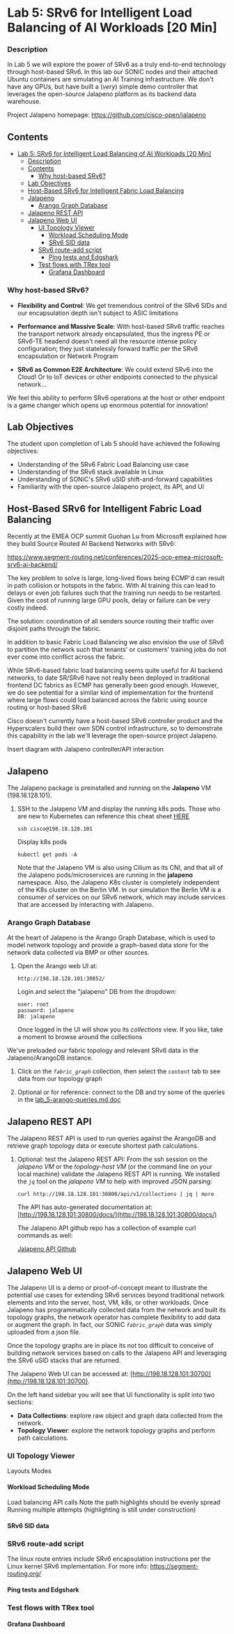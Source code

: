 # Lab 5: SRv6 for Intelligent Load Balancing of AI Workloads [20 Min]

### Description
In Lab 5 we will explore the power of SRv6 as a truly end-to-end technology through host-based SRv6. In this lab our SONiC nodes and their attached Ubuntu containers are simulating an AI Training infrastructure. We don't have any GPUs, but have built a (*very*) simple demo controller that leverages the open-source Jalapeno platform as its backend data warehouse.

Project Jalapeno homepage: https://github.com/cisco-open/jalapeno


## Contents
- [Lab 5: SRv6 for Intelligent Load Balancing of AI Workloads \[20 Min\]](#lab-5-srv6-for-intelligent-load-balancing-of-ai-workloads-20-min)
    - [Description](#description)
  - [Contents](#contents)
    - [Why host-based SRv6?](#why-host-based-srv6)
  - [Lab Objectives](#lab-objectives)
  - [Host-Based SRv6 for Intelligent Fabric Load Balancing](#host-based-srv6-for-intelligent-fabric-load-balancing)
  - [Jalapeno](#jalapeno)
    - [Arango Graph Database](#arango-graph-database)
  - [Jalapeno REST API](#jalapeno-rest-api)
  - [Jalapeno Web UI](#jalapeno-web-ui)
    - [UI Topology Viewer](#ui-topology-viewer)
      - [Workload Scheduling Mode](#workload-scheduling-mode)
      - [SRv6 SID data](#srv6-sid-data)
    - [SRv6 route-add script](#srv6-route-add-script)
      - [Ping tests and Edgshark](#ping-tests-and-edgshark)
    - [Test flows with TRex tool](#test-flows-with-trex-tool)
      - [Grafana Dashboard](#grafana-dashboard)


### Why host-based SRv6? 

* **Flexibility and Control**: We get tremendous control of the SRv6 SIDs and our encapsulation depth isn't subject to ASIC limitations

* **Performance and Massive Scale**: With host-based SRv6 traffic reaches the transport network already encapsulated, thus the ingress PE or SRv6-TE headend doesn't need all the resource intense policy configuration; they just statelessly forward traffic per the SRv6 encapsulation or Network Program
  
* **SRv6 as Common E2E Architecture**: We could extend SRv6 into the Cloud! Or to IoT devices or other endpoints connected to the physical network...
 
We feel this ability to perform SRv6 operations at the host or other endpoint is a game changer which opens up enormous potential for innovation!

## Lab Objectives
The student upon completion of Lab 5 should have achieved the following objectives:

* Understanding of the SRv6 Fabric Load Balancing use case
* Understanding of the SRv6 stack available in Linux
* Understanding of SONiC's SRv6 uSID shift-and-forward capabilities
* Familiarity with the open-source Jalapeno project, its API, and UI

## Host-Based SRv6 for Intelligent Fabric Load Balancing


Recently at the EMEA OCP summit Guohan Lu from Microsoft explained how they build Source Routed AI Backend Networks with SRv6:

https://www.segment-routing.net/conferences/2025-ocp-emea-microsoft-srv6-ai-backend/

The key problem to solve is large, long-lived flows being ECMP'd can result in path collision or hotspots in the fabric. With AI training this can lead to delays or even job failures such that the training run needs to be restarted. Given the cost of running large GPU pools, delay or failure can be very costly indeed.

The solution: coordination of all senders source routing their traffic over disjoint paths through the fabric.

In addition to basic Fabric Load Balancing we also envision the use of SRv6 to partition the network such that tenants' or customers' training jobs do not ever come into conflict across the fabric.

While SRv6-based fabric load balancing seems quite useful for AI backend networks, to date SR/SRv6 have not really been deployed in traditional frontend DC fabrics as ECMP has generally been good enough. However, we do see potential for a similar kind of implementation for the frontend where large flows could load balanced across the fabric using source routing or host-based SRv6

Cisco doesn't currently have a host-based SRv6 controller product and the Hyperscalers build their own SDN control infrastructure, so to demonstrate this capability in the lab we'll leverage the open-source project Jalapeno.

Insert diagram with Jalapeno controller/API interaction


## Jalapeno

The Jalapeno package is preinstalled and running on the **Jalapeno** VM (198.18.128.101).

1. SSH to the Jalapeno VM and display the running k8s pods. Those who are new to Kubernetes can reference this cheat sheet [HERE](https://kubernetes.io/docs/reference/kubectl/cheatsheet/)  

    ```
    ssh cisco@198.18.128.101
    ```
    
    Display k8s pods
    ```
    kubectl get pods -A
    ```
    Note that the Jalapeno VM is also using Cilium as its CNI, and that all of the Jalapeno pods/microservices are running in the **jalapeno** namespace.  Also, the Jalapeno K8s cluster is completely independent of the K8s cluster on the Berlin VM. In our simulation the Berlin VM is a consumer of services on our SRv6 network, which may include services that are accessed by interacting with Jalapeno.


### Arango Graph Database
At the heart of Jalapeno is the Arango Graph Database, which is used to model network topology and provide a graph-based data store for the network data collected via BMP or other sources. 

1. Open the Arango web UI at:

    ```
    http://198.18.128.101:30852/
    ```
    
    Login and select the "jalapeno" DB from the dropdown:
    ```
    user: root
    password: jalapeno
    DB: jalapeno
    ```
    Once logged in the UI will show you its *collections* view. If you like, take a moment to browse around the collections


We've preloaded our fabric topology and relevant SRv6 data in the Jalapeno/ArangoDB instance.

1. Click on the *`fabric_graph`* collection, then select the `content` tab to see data from our topology graph

2. Optional or for reference: connect to the DB and try some of the queries in the [lab_5-arango-queries.md doc](https://github.com/cisco-asp-web/LTRMSI-3000/tree/main/lab_5/lab_5-arango-queries.md)

## Jalapeno REST API

The Jalapeno REST API is used to run queries against the ArangoDB and retrieve graph topology data or execute shortest path calculations. 

1. Optional: test the Jalapeno REST API:
   From the ssh session on the *jalapeno VM* or the *topology-host VM* (or the command line on your local machine) validate the Jalapeno REST API is running. We installed the *`jq`* tool on the *jalapeno VM* to help with improved JSON parsing:
   ```
   curl http://198.18.128.101:30800/api/v1/collections | jq | more
   ```

   The API has auto-generated documentation at: [http://198.18.128.101:30800/docs/](http://198.18.128.101:30800/docs/) 

   The Jalapeno API github repo has a collection of example curl commands as well:

   [Jalapeno API Github](https://github.com/jalapeno/jalapeno-api/blob/main/notes/curl-commands.md)


## Jalapeno Web UI

The Jalapeno UI is a demo or proof-of-concept meant to illustrate the potential use cases for extending SRv6 services beyond traditional network elements and into the server, host, VM, k8s, or other workloads. Once Jalapeno has programmatically collected data from the network and built its topology graphs, the network operator has complete flexibility to add data or augment the graph. In fact, our SONiC *`fabric_graph`* data was simply uploaded from a json file. 

Once the topology graphs are in place its not too difficult to conceive of building network services based on calls to the Jalapeno API and leveraging the SRv6 uSID stacks that are returned.

The Jalapeno Web UI can be accessed at: [http://198.18.128.101:30700](http://198.18.128.101:30700). 

On the left hand sidebar you will see that UI functionality is split into two sections:

- **Data Collections**: explore raw object and graph data collected from the network.
- **Topology Viewer**: explore the network topology graphs and perform path calculations.


### UI Topology Viewer

Layouts
Modes

#### Workload Scheduling Mode

Load balancing API calls
Note the path highlights should be evenly spread
Running multiple attempts (highlighting is still under construction)

#### SRv6 SID data


### SRv6 route-add script

The linux route entries include SRv6 encapsulation instructions per the Linux kernel SRv6 implementation. For more info: https://segment-routing.org/

#### Ping tests and Edgshark

### Test flows with TRex tool

#### Grafana Dashboard




